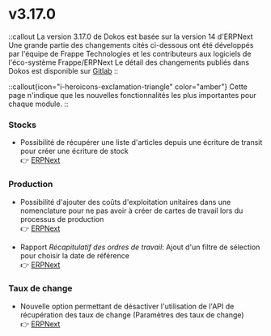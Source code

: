 # v3.17.0

::callout
La version 3.17.0 de Dokos est basée sur la version 14 d'ERPNext
Une grande partie des changements cités ci-dessous ont été développés par l'équipe de Frappe Technologies et les contributeurs aux logiciels de l'éco-système Frappe/ERPNext
Le détail des changements publiés dans Dokos est disponible sur [Gitlab](https://gitlab.com/dokos/dokos/-/releases/v3.17.0)
::

::callout{icon="i-heroicons-exclamation-triangle" color="amber"}
Cette page n'indique que les nouvelles fonctionnalités les plus importantes pour chaque module.
::


### Stocks

- Possibilité de récupérer une liste d'articles depuis une écriture de transit pour créer une écriture de stock   
:point_right: [ERPNext](https://github.com/frappe/erpnext/pull/33785)


### Production

- Possibilité d'ajouter des coûts d'exploitation unitaires dans une nomenclature pour ne pas avoir à créer de cartes de travail lors du processus de production  
:point_right: [ERPNext](https://github.com/frappe/erpnext/pull/33595)

- Rapport *Récapitulatif des ordres de travail*: Ajout d'un filtre de sélection pour choisir la date de référence  
:point_right: [ERPNext](https://github.com/frappe/erpnext/pull/33684)


### Taux de change

- Nouvelle option permettant de désactiver l'utilisation de l'API de récupération des taux de change (Paramètres des taux de change)  
:point_right: [ERPNext](https://github.com/frappe/erpnext/pull/33593)
